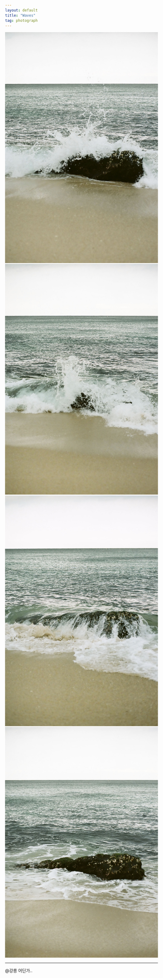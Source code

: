```yaml
---
layout: default
title: "Waves"
tag: photograph
---
```

![pic](/assets/photo/waves/1.jpg)
![pic](/assets/photo/waves/2.jpg)
![pic](/assets/photo/waves/3.jpg)
![pic](/assets/photo/waves/4.jpg)
<br>
- - -
@강릉 어딘가..